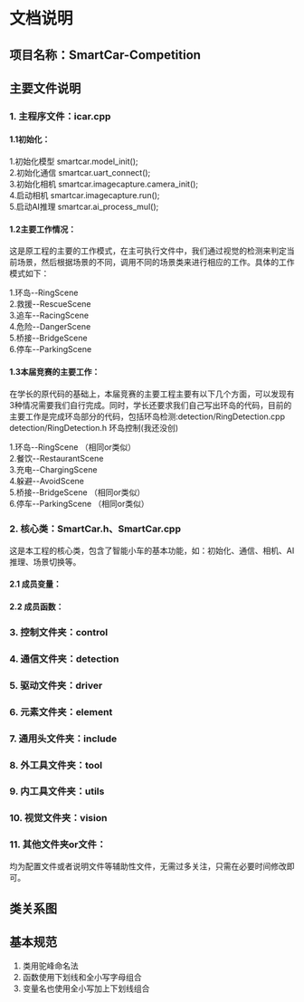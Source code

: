 # 文档说明

## 项目名称：SmartCar-Competition

## 主要文件说明

### 1. 主程序文件：icar.cpp

#### 1.1初始化：

1.初始化模型  smartcar.model_init();  
2.初始化通信  smartcar.uart_connect();  
3.初始化相机  smartcar.imagecapture.camera_init();  
4.启动相机    smartcar.imagecapture.run();  
5.启动AI推理  smartcar.ai_process_mul();  

#### 1.2主要工作情况：

这是原工程的主要的工作模式，在主可执行文件中，我们通过视觉的检测来判定当前场景，然后根据场景的不同，调用不同的场景类来进行相应的工作。具体的工作模式如下：  

1.环岛--RingScene  
2.救援--RescueScene  
3.追车--RacingScene  
4.危险--DangerScene  
5.桥接--BridgeScene  
6.停车--ParkingScene  

#### 1.3本届竞赛的主要工作：

在学长的原代码的基础上，本届竞赛的主要工程主要有以下几个方面，可以发现有3种情况需要我们自行完成。同时，学长还要求我们自己写出环岛的代码，目前的主要工作是完成环岛部分的代码，包括环岛检测:detection/RingDetection.cpp   detection/RingDetection.h 环岛控制(我还没创)  

1.环岛--RingScene       （相同or类似）  
2.餐饮--RestaurantScene  
3.充电--ChargingScene  
4.躲避--AvoidScene  
5.桥接--BridgeScene     （相同or类似）  
6.停车--ParkingScene    （相同or类似）  

### 2. 核心类：SmartCar.h、SmartCar.cpp

这是本工程的核心类，包含了智能小车的基本功能，如：初始化、通信、相机、AI推理、场景切换等。

#### 2.1 成员变量：


#### 2.2 成员函数：


### 3. 控制文件夹：control

### 4. 通信文件夹：detection

### 5. 驱动文件夹：driver

### 6. 元素文件夹：element

### 7. 通用头文件夹：include

### 8. 外工具文件夹：tool

### 9. 内工具文件夹：utils

### 10. 视觉文件夹：vision

### 11. 其他文件夹or文件：

均为配置文件或者说明文件等辅助性文件，无需过多关注，只需在必要时间修改即可。

## 类关系图

## 基本规范

1. 类用驼峰命名法
2. 函数使用下划线和全小写字母组合
3. 变量名也使用全小写加上下划线组合